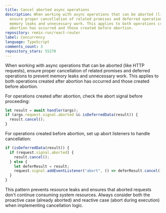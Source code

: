 ```yaml
---
title: Cancel aborted async operations
description: When working with async operations that can be aborted (like HTTP requests),
  ensure proper cancellation of related promises and deferred operations to prevent
  memory leaks and unnecessary work. This applies to both operations created after
  abortion has occurred and those created before abortion.
repository: remix-run/react-router
label: Concurrency
language: TypeScript
comments_count: 3
repository_stars: 55270
---
```


When working with async operations that can be aborted (like HTTP requests), ensure proper cancellation of related promises and deferred operations to prevent memory leaks and unnecessary work. This applies to both operations created after abortion has occurred and those created before abortion.

For operations created after abortion, check the abort signal before proceeding:
```typescript
let result = await handler(args);
if (args.request.signal.aborted && isDeferredData(result)) {
  result.cancel();
}
```

For operations created before abortion, set up abort listeners to handle cancellation:
```typescript
if (isDeferredData(result)) {
  if (request.signal.aborted) {
    result.cancel();
  } else {
    let deferResult = result;
    request.signal.addEventListener("abort", () => deferResult.cancel());
  }
}
```

This pattern prevents resource leaks and ensures that aborted requests don't continue consuming system resources. Always consider both the proactive case (already aborted) and reactive case (abort during execution) when implementing cancellation logic.